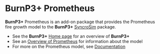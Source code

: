 # **BurnP3+** Prometheus

**BurnP3+** Prometheus is an add-on package that provides the Prometheus fire growth model to the **BurnP3+** [SyncroSim](http://www.syncrosim.com) package.

* See the **BurnP3+** [Home page](https://burnp3.github.io/BurnP3Plus/) for an overview of **BurnP3+**
* See an [Overview of Prometheus](https://firegrowthmodel.ca/pages/prometheus_overview_e.html) for information about the model
* For more on the Prometheus model, see [Documentation](https://firegrowthmodel.ca/pages/prometheus_documentation_e.html)